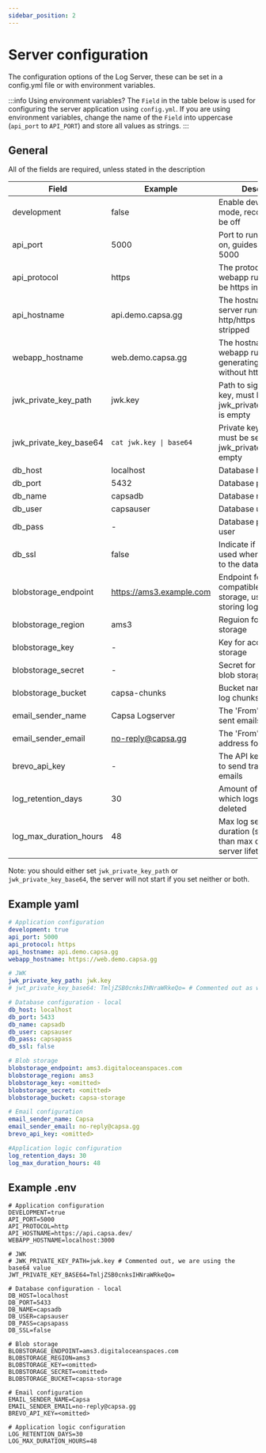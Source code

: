 ```yaml
---
sidebar_position: 2
---
```


# Server configuration

The configuration options of the Log Server, these can be set in a config.yml file or with environment variables.

:::info Using environment variables?
The `Field` in the table below is used for configuring the server application using `config.yml`. If you are using environment variables, change the name of the `Field` into uppercase (`api_port` to `API_PORT`) and store all values as strings.
:::

## General

All of the fields are required, unless stated in the description

| Field                  | Example                  | Description                                                                     |
| ---------------------- | ------------------------ | ------------------------------------------------------------------------------- |
| development            | false                    | Enable development mode, recommended to be off                                  |
| api_port               | 5000                     | Port to run the REST API on, guides use port 5000                               |
| api_protocol           | https                    | The protocol that the webapp runs on, should be https in production             |
| api_hostname           | api.demo.capsa.gg        | The hostname that the server runs on, http/https prefix will be stripped        |
| webapp_hostname        | web.demo.capsa.gg        | The hostname that the webapp runs on, for generating email links, without https |
| jwk_private_key_path   | jwk.key                  | Path to signing private key, must be set if jwk_private_key_base64 is empty     |
| jwk_private_key_base64 | `cat jwk.key \| base64`  | Private key in base64, must be set if jwk_private_key_path is empty             |
| db_host                | localhost                | Database hostname                                                               |
| db_port                | 5432                     | Database port                                                                   |
| db_name                | capsadb                  | Database name                                                                   |
| db_user                | capsauser                | Database user                                                                   |
| db_pass                | -                        | Database password for user                                                      |
| db_ssl                 | false                    | Indicate if ssl should be used when connecting to the database                  |
| blobstorage_endpoint   | https://ams3.example.com | Endpoint for S3-compatible blob storage, used for storing log chunks            |
| blobstorage_region     | ams3                     | Reguion for blob storage                                                        |
| blobstorage_key        | -                        | Key for accessing blob storage                                                  |
| blobstorage_secret     | -                        | Secret for accessing blob storage                                               |
| blobstorage_bucket     | capsa-chunks             | Bucket name to store log chunks in                                              |
| email_sender_name      | Capsa Logserver          | The 'From' name for sent emails                                                 |
| email_sender_email     | no-reply@capsa.gg        | The 'From' email address for sent emails                                        |
| brevo_api_key          | -                        | The API key from Brevo to send transactional emails                             |
| log_retention_days     | 30                       | Amount of days after which logs should be deleted                               |
| log_max_duration_hours | 48                       | Max log session duration (should be less than max dedicated server lifetime)    |

Note: you should either set `jwk_private_key_path` or `jwk_private_key_base64`, the server will not start if you set neither or both.

## Example yaml

```yml
# Application configuration
development: true
api_port: 5000
api_protocol: https
api_hostname: api.demo.capsa.gg
webapp_hostname: https://web.demo.capsa.gg

# JWK
jwk_private_key_path: jwk.key
# jwt_private_key_base64: TmljZSB0cnksIHNraWRkeQo= # Commented out as we are using the path

# Database configuration - local
db_host: localhost
db_port: 5433
db_name: capsadb
db_user: capsauser
db_pass: capsapass
db_ssl: false

# Blob storage
blobstorage_endpoint: ams3.digitaloceanspaces.com
blobstorage_region: ams3
blobstorage_key: <omitted>
blobstorage_secret: <omitted>
blobstorage_bucket: capsa-storage

# Email configuration
email_sender_name: Capsa
email_sender_email: no-reply@capsa.gg
brevo_api_key: <omitted>

#Application logic configuration
log_retention_days: 30
log_max_duration_hours: 48
```

## Example .env

```dotenv
# Application configuration
DEVELOPMENT=true
API_PORT=5000
API_PROTOCOL=http
API_HOSTNAME=https://api.capsa.dev/
WEBAPP_HOSTNAME=localhost:3000

# JWK
# JWK_PRIVATE_KEY_PATH=jwk.key # Commented out, we are using the base64 value
JWT_PRIVATE_KEY_BASE64=TmljZSB0cnksIHNraWRkeQo=

# Database configuration - local
DB_HOST=localhost
DB_PORT=5433
DB_NAME=capsadb
DB_USER=capsauser
DB_PASS=capsapass
DB_SSL=false

# Blob storage
BLOBSTORAGE_ENDPOINT=ams3.digitaloceanspaces.com
BLOBSTORAGE_REGION=ams3
BLOBSTORAGE_KEY=<omitted>
BLOBSTORAGE_SECRET=<omitted>
BLOBSTORAGE_BUCKET=capsa-storage

# Email configuration
EMAIL_SENDER_NAME=Capsa
EMAIL_SENDER_EMAIL=no-reply@capsa.gg
BREVO_API_KEY=<omitted>

# Application logic configuration
LOG_RETENTION_DAYS=30
LOG_MAX_DURATION_HOURS=48

```
